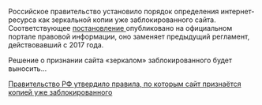 <!--2025-04-19 11:12:12-->
<div class="yb">
  <div class="rss habr"><p>Российское правительство установило порядок определения интернет-ресурса как зеркальной копии уже заблокированного сайта. Соответствующее <a href="http://publication.pravo.gov.ru/document/0001202504170054?index=1" rel="noopener noreferrer nofollow">постановление </a>опубликовано на официальном портале правовой информации, оно заменяет предыдущий регламент, действовавший с 2017 года.</p><p>Решение о признании сайта «зеркалом» заблокированного будет выносить... <p class="titl"><a href="https://habr.com/ru/news/902328/?utm_source=habrahabr&utm_medium=rss&utm_campaign=902328">Правительство РФ утвердило правила, по которым сайт признаётся копией уже заблокированного</a></p></div>
</div>
